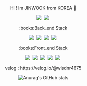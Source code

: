 <div align="center">
<p align="center"> Hi ! Im JINWOOK from KOREA 👋</p>
  <p align="center">
  <img src="https://img.shields.io/badge/Gmail-ff3000?style=flat-square&logo=Gmail&logoColor=white"/>&nbsp
  <img src="https://img.shields.io/badge/Instagram-6db33f?style=flat-square&logo=Instagram&logoColor=white"/>&nbsp
</p>
<p align="center">:books:Back_end Stack</p>
<p align="center">
  <img src="https://img.shields.io/badge/Java-ff3000?style=flat-square&logo=Java&logoColor=white"/>&nbsp
  <img src="https://img.shields.io/badge/SpringBoot-6db33f?style=flat-square&logo=Spring&logoColor=white"/>&nbsp
  <img src="https://img.shields.io/badge/MySQL-003545?style=flat-square&logo=MySQL&logoColor=white"/>&nbsp
    <img src="https://img.shields.io/badge/MariaDB-003545?style=flat-square&logo=MariaDB&logoColor=white"/>&nbsp
</p>
<p align="center">:books:Front_end Stack</p>
  <img src="https://img.shields.io/badge/JavaScript-f7df1e?style=flat-square&logo=JavaScript&logoColor=white"/>&nbsp
  <img src="https://img.shields.io/badge/HTML5-e34f26?style=flat-square&logo=HTML5&logoColor=white"/>&nbsp
  <img src="https://img.shields.io/badge/CSS3-1572b6?style=flat-square&logo=CSS3&logoColor=white"/>&nbsp
  <img src="https://img.shields.io/badge/React-61dafb?style=flat-square&logo=React&logoColor=white"/>&nbsp
  <img src="https://img.shields.io/badge/Redux-764ABC?style=flat-square&logo=Redux&logoColor=white"/>&nbsp
</p>
<p>velog : https://velog.io/@wlsdnr4675</p>



![Anurag's GitHub stats](https://github-readme-stats.vercel.app/api?username=wlsdnr4675&show_icons=true&theme=radical)

</div>
